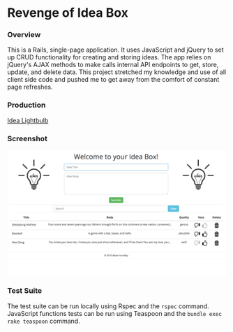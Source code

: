 # Revenge of Idea Box

### Overview

This is a Rails, single-page application. It uses JavaScript and jQuery to set up CRUD functionality for creating and storing ideas. The app relies on jQuery's AJAX methods to make calls internal API endpoints to get, store, update, and delete data. This project stretched my knowledge and use of all client side code and pushed me to get away from the comfort of constant page refreshes.

### Production

[Idea Lightbulb](https://idea-lightbulb.herokuapp.com)

### Screenshot

![Idea Lightbulb](app/assets/images/idea-lightbulb.png)

### Test Suite

The test suite can be run locally using Rspec and the `rspec` command. JavaScript functions tests can be run using Teaspoon and the `bundle exec rake teaspoon` command.
